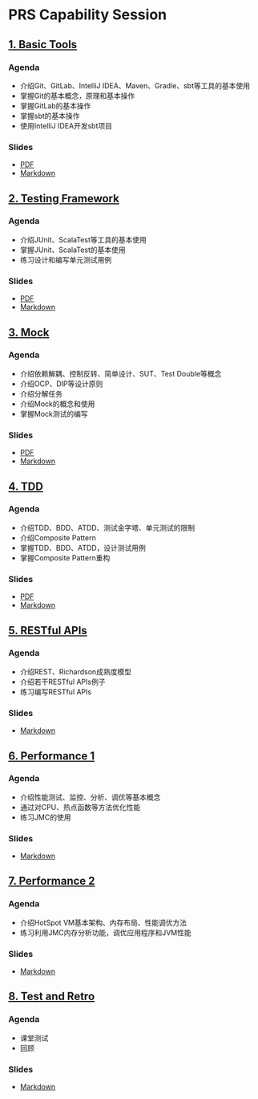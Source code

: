 # PRS Capability Session

## [1. Basic Tools](1-basic-tools)

### Agenda

- 介绍Git、GitLab、IntelliJ IDEA、Maven、Gradle、sbt等工具的基本使用
- 掌握Git的基本概念，原理和基本操作
- 掌握GitLab的基本操作
- 掌握sbt的基本操作
- 使用IntelliJ IDEA开发sbt项目

### Slides

- [PDF](.slides/huawei-basic-tools.pdf)
- [Markdown](.slides/huawei-basic-tools.md)

## [2. Testing Framework](2-testing-framework)

### Agenda

- 介绍JUnit、ScalaTest等工具的基本使用
- 掌握JUnit、ScalaTest的基本使用
- 练习设计和编写单元测试用例

### Slides

- [PDF](.slides/huawei-testing-framework.pdf)
- [Markdown](.slides/huawei-testing-framework.md)

## [3. Mock](3-mock)

### Agenda

- 介绍依赖解耦、控制反转、简单设计、SUT、Test Double等概念
- 介绍OCP、DIP等设计原则
- 介绍分解任务
- 介绍Mock的概念和使用
- 掌握Mock测试的编写

### Slides

- [PDF](.slides/huawei-mock.pdf)
- [Markdown](.slides/huawei-mock.md)

## [4. TDD](4-tdd)

### Agenda

- 介绍TDD、BDD、ATDD、测试金字塔、单元测试的限制
- 介绍Composite Pattern
- 掌握TDD、BDD、ATDD，设计测试用例
- 掌握Composite Pattern重构

### Slides

- [PDF](.slides/huawei-tdd.pdf)
- [Markdown](.slides/huawei-tdd.md)

## [5. RESTful APIs](5-restful-apis)

### Agenda

- 介绍REST、Richardson成熟度模型
- 介绍若干RESTful APIs例子
- 练习编写RESTful APIs

### Slides

- [Markdown](.slides/huawei-restful-apis.md)

## [6. Performance 1](6-performance-1)

### Agenda

- 介绍性能测试、监控、分析、调优等基本概念
- 通过对CPU、热点函数等方法优化性能
- 练习JMC的使用

### Slides

- [Markdown](.slides/huawei-performance-1.md)

## [7. Performance 2](7-performance-2)

### Agenda

- 介绍HotSpot VM基本架构、内存布局、性能调优方法
- 练习利用JMC内存分析功能，调优应用程序和JVM性能

### Slides

- [Markdown](.slides/huawei-performance-2.md)


## [8. Test and Retro](8-test-and-retro)

### Agenda

- 课堂测试
- 回顾

### Slides

- [Markdown](.slides/huawei-test-and-retro.md)
